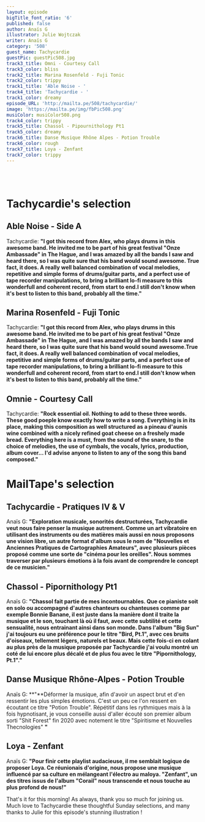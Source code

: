 ```yaml
---
layout: episode
bigTitle_font_ratio: '6'
published: false
author: Anaïs G
illustrator: Julie Wojtczak
writer: Anaïs G
category: '508'
guest_name: Tachycardie
guestPic: guestPic508.jpg
track3_title: Omni - Courtesy Call
track3_color: bliss
track2_title: Marina Rosenfeld - Fuji Tonic
track2_color: trippy
track1_title: 'Able Noise - '
track4_title: 'Tachycardie - '
track1_color: dreamy
episode_URL: 'http://mailta.pe/508/tachycardie/'
image: 'https://mailta.pe/img/fbPic508.png'
musiColor: musiColor508.png
track4_color: trippy
track5_title: Chassol - Pipournithology Pt1
track5_color: dreamy
track6_title: Danse Musique Rhône Alpes - Potion Trouble
track6_color: rough
track7_title: Loya - Zenfant
track7_color: trippy
---
```

<p id="introduction"> 
<br><br>

</p>

# Tachycardie's selection

## Able Noise - Side A
Tachycardie: **"**I got this record from Alex, who plays drums in this awesome band. He invited me to be part of  his great festival "Onze Ambassade" in The Hague, and I was amazed by all the bands I saw and heard there, so I was quite sure that his band would sound awesome. True fact, it does. A really well balanced combination of vocal melodies, repetitive and simple forms of drums/guitar parts, and a perfect use of tape recorder manipulations, to bring a brilliant lo-fi measure to this wonderfull and coherent record, from start to end.I still don't know when it's best to listen to this band, probably all the time.**"**

## Marina Rosenfeld - Fuji Tonic
Tachycardie: **"**I got this record from Alex, who plays drums in this awesome band. He invited me to be part of  his great festival "Onze Ambassade" in The Hague, and I was amazed by all the bands I saw and heard there, so I was quite sure that his band would sound awesome.True fact, it does. A really well balanced combination of vocal melodies, repetitive and simple forms of drums/guitar parts, and a perfect use of tape recorder manipulations, to bring a brilliant lo-fi measure to this wonderfull and coherent record, from start to end.I still don't know when it's best to listen to this band, probably all the time.**"**

## Omnie - Courtesy Call
Tachycardie: **"**Rock essential oil. Nothing to add to these three words. These good poeple know exactly how to write a song. Everything is in its place, making this composition as well structured as a pineau d'aunis wine combined with a nicely refined  goat cheese on a freshely made bread. Everything here is a must, from the sound of the snare, to the choice of melodies, the use of cymbals, the vocals, lyrics, production, album cover...
I'd advise anyone to listen to any of the song this band composed.**"**

 
# MailTape's selection

## Tachycardie - Pratiques IV & V
Anaïs G: **"**Exploration musicale, sonorités destructurées, Tachycardie veut nous faire penser la musique autrement. Comme un art vibratoire en utilisant des instruments ou des matières mais aussi en nous proposons une vision libre, un autre format d'album sous le nom de "Nouvelles et Anciennes Pratiques de Cartographies Amateurs", avec plusieurs pièces proposé comme une sorte de "cinéma pour les oreilles". Nous sommes traverser par plusieurs émotions à la fois avant de comprendre le concept de ce musicien.**"**

## Chassol - Pipornithology Pt1
Anaïs G: **"**Chassol fait partie de mes incontournables. Que ce pianiste soit en solo ou accompagné d'autres chanteurs ou chanteuses comme par exemple Bonnie Banane, il est juste dans la manière dont il traite la musique et le son, touchant là où il faut, avec cette subtilité et cette sensualité, nous entrainant ainsi dans son monde. Dans l'album "Big Sun" j'ai toujours eu une préférence pour le titre "Bird, Pt.1", avec ces bruits d'oiseaux, tellement légers, naturels et beaux. Mais cette fois-ci en colant au plus près de la musique proposée par Tachycardie j'ai voulu montré un coté de lui encore plus décalé et de plus fou avec le titre "Pipornithology, Pt.1".**"**

##  Danse Musique Rhône-Alpes - Potion Trouble
Anaïs G: **"**Déformer la musique, afin d'avoir un aspect brut et d'en ressentir les plus simples émotions. C'est un peu ce l'on ressent en écoutant ce titre "Potion Trouble". Répétitif dans les rythmiques mais à la fois hypnotisant, je vous conseille aussi d'aller écouté son premier album sorti "Shit Forest" fin 2020 avec notement le titre "Spiritisme et Nouvelles Thecnologies" **"**

## Loya - Zenfant
Anaïs G: **"**Pour finir cette playlist audacieuse, il me semblait logique de proposer Loya. Ce réunionais d'origine, nous propose une musique influencé par sa culture en mélangeant l'électro au maloya. "Zenfant", un des titres issus de l'album "Corail" nous transcende et nous touche au plus profond de nous!**"**

<p id="outroduction">That's it for this morning! As always, thank you so much for joining us. Much love to Tachycardie these thoughtful Sunday selections, and many thanks to Julie for this episode's stunning illustration !</p>

